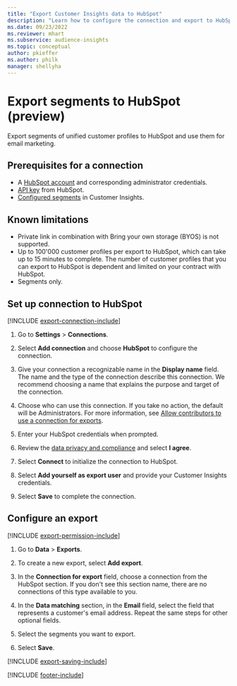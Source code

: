 ```yaml
---
title: "Export Customer Insights data to HubSpot"
description: "Learn how to configure the connection and export to HubSpot."
ms.date: 09/23/2022
ms.reviewer: mhart
ms.subservice: audience-insights
ms.topic: conceptual
author: pkieffer
ms.author: philk
manager: shellyha
---
```


# Export segments to HubSpot (preview)

Export segments of unified customer profiles to HubSpot and use them for email marketing.

## Prerequisites for a connection

- A [HubSpot account](https://www.hubspot.com/) and corresponding administrator credentials.
- [API key](https://knowledge.hubspot.com/Integrations/How-do-I-get-my-HubSpot-API-key) from HubSpot.
- [Configured segments](segments.md) in Customer Insights.

## Known limitations

- Private link in combination with Bring your own storage (BYOS) is not supported.
- Up to 100'000 customer profiles per export to HubSpot, which can take up to 15 minutes to complete. The number of customer profiles that you can export to HubSpot is dependent and limited on your contract with HubSpot.
- Segments only.

## Set up connection to HubSpot

[!INCLUDE [export-connection-include](includes/export-connection-admn.md)]

1. Go to **Settings** > **Connections**.

1. Select **Add connection** and choose **HubSpot** to configure the connection.

1. Give your connection a recognizable name in the **Display name** field. The name and the type of the connection describe this connection. We recommend choosing a name that explains the purpose and target of the connection.

1. Choose who can use this connection. If you take no action, the default will be Administrators. For more information, see [Allow contributors to use a connection for exports](connections.md#allow-contributors-to-use-a-connection-for-exports).

1. Enter your HubSpot credentials when prompted.

1. Review the [data privacy and compliance](connections.md#data-privacy-and-compliance) and select **I agree**.

1. Select **Connect** to initialize the connection to HubSpot.

1. Select **Add yourself as export user** and provide your Customer Insights credentials.

1. Select **Save** to complete the connection.

## Configure an export

[!INCLUDE [export-permission-include](includes/export-permission.md)]

1. Go to **Data** > **Exports**.

1. To create a new export, select **Add export**.

1. In the **Connection for export** field, choose a connection from the HubSpot section. If you don't see this section name, there are no connections of this type available to you.

1. In the **Data matching** section, in the **Email** field, select the field that represents a customer's email address. Repeat the same steps for other optional fields.

1. Select the segments you want to export.

1. Select **Save**.

[!INCLUDE [export-saving-include](includes/export-saving.md)]

[!INCLUDE [footer-include](includes/footer-banner.md)]

